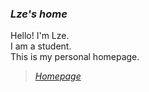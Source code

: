 ### *Lze's home*
Hello! I'm Lze.<br>
I am a student.<br>
This is my personal homepage.<br>
> [*Homepage*](https://lze.ink)

